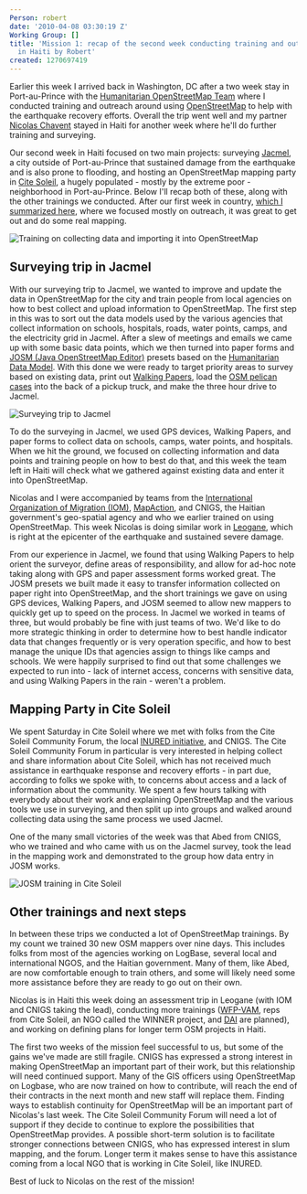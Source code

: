 ```yaml
---
Person: robert
date: '2010-04-08 03:30:19 Z'
Working Group: []
title: 'Mission 1: recap of the second week conducting training and outreach on OpenStreetMap
  in Haiti by Robert'
created: 1270697419
---
```

<p>Earlier this week I arrived back in Washington, DC after a two week stay in Port-au-Prince with the <a href="http://developmentseed.org/blog/2010/mar/19/headed-haiti-conduct-training-outreach-openstreetmap">Humanitarian OpenStreetMap Team</a> where I conducted training and outreach around using <a href="http://www.openstreetmap.org/">OpenStreetMap</a> to help with the earthquake recovery efforts. Overall the trip went well and my partner <a href="http://www.crisismappers.net/profile/NicolasChavent">Nicolas Chavent</a> stayed in Haiti for another week where he'll do further training and surveying.</p><p>Our second week in Haiti focused on two main projects: surveying <a href="http://en.wikipedia.org/wiki/Jacmel">Jacmel</a>, a city outside of Port-au-Prince that sustained damage from the earthquake and is also prone to flooding, and hosting an OpenStreetMap mapping party in <a href="http://en.wikipedia.org/wiki/Cite_Soleil">Cite Soleil</a>, a hugely populated - mostly by the extreme poor - neighborhood in Port-au-Prince. Below I'll recap both of these, along with the other trainings we conducted. After our first week in country, <a href="http://developmentseed.org/blog/2010/mar/30/humanitarian-openstreetmap-team-report-haiti">which I summarized here</a>, where we focused mostly on outreach, it was great to get out and do some real mapping.</p><p><img src="http://farm5.static.flickr.com/4038/4500895342_0306231856.jpg" alt="Training on collecting data and importing it into OpenStreetMap"></p><h2>Surveying trip in Jacmel</h2><p>With our surveying trip to Jacmel, we wanted to improve and update the data in OpenStreetMap for the city and train people from local agencies on how to best collect and upload information to OpenStreetMap. The first step in this was to sort out the data models used by the various agencies that collect information on schools, hospitals, roads, water points, camps, and the electricity grid in Jacmel. After a slew of meetings and emails we came up with some basic data points, which we then turned into paper forms and <a href="http://josm.openstreetmap.de/">JOSM (Java OpenStreetMap Editor)</a> presets based on the <a href="http://wiki.openstreetmap.org/wiki/Humanitarian_OSM_Tags#Humanitarian_Data_Model">Humanitarian Data Model</a>. With this done we were ready to target priority areas to survey based on existing data, print out <a href="http://walking-papers.org/">Walking Papers</a>, load the <a href="http://www.flickr.com/photos/developmentseed/4445466631/in/set-72157623527638143/">OSM pelican cases</a> into the back of a pickup truck, and make the three hour drive to Jacmel.</p><p><img src="http://farm3.static.flickr.com/2750/4497593337_48502971da.jpg" alt="Surveying trip to Jacmel"></p><p>To do the surveying in Jacmel, we used GPS devices, Walking Papers, and paper forms to collect data on schools, camps, water points, and hospitals. When we hit the ground, we focused on collecting information and data points and training people on how to best do that, and this week the team left in Haiti will check what we gathered against existing data and enter it into OpenStreetMap.</p><p>Nicolas and I were accompanied by teams from the <a href="http://www.iom.int/jahia/jsp/index.jsp">International Organization of Migration (IOM)</a>, <a href="http://www.mapaction.org/">MapAction</a>, and CNIGS, the Haitian government's geo-spatial agency and who we earlier trained on using OpenStreetMap. This week Nicolas is doing similar work in <a href="http://en.wikipedia.org/wiki/Leogane">Leogane</a>, which is right at the epicenter of the earthquake and sustained severe damage.</p><p>From our experience in Jacmel, we found that using Walking Papers to help orient the surveyor, define areas of responsibility, and allow for ad-hoc note taking along with GPS and paper assessment forms worked great. The JOSM presets we built made it easy to transfer information collected on paper right into OpenStreetMap, and the short trainings we gave on using GPS devices, Walking Papers, and JOSM seemed to allow new mappers to quickly get up to speed on the process. In Jacmel we worked in teams of three, but would probably be fine with just teams of two. We'd like to do more strategic thinking in order to determine how to best handle indicator data that changes frequently or is very operation specific, and how to best manage the unique IDs that agencies assign to things like camps and schools. We were happily surprised to find out that some challenges we expected to run into - lack of internet access, concerns with sensitive data, and using Walking Papers in the rain - weren't a problem.</p><h2>Mapping Party in Cite Soleil</h2><p>We spent Saturday in Cite Soleil where we met with folks from the Cite Soleil Community Forum, the local <a href="http://inured.org/">INURED initiative</a>, and CNIGS. The Cite Soleil Community Forum in particular is very interested in helping collect and share information about Cite Soleil, which has not received much assistance in earthquake response and recovery efforts - in part due, according to folks we spoke with, to concerns about access and a lack of information about the community. We spent a few hours talking with everybody about their work and explaining OpenStreetMap and the various tools we use in surveying, and then split up into groups and walked around collecting data using the same process we used Jacmel.</p><p>One of the many small victories of the week was that Abed from CNIGS, who we trained and who came with us on the Jacmel survey, took the lead in the mapping work and demonstrated to the group how data entry in JOSM works.</p><p><img src="http://farm5.static.flickr.com/4071/4498229198_b1ce72ca51.jpg" alt="JOSM training in Cite Soleil"></p><h2>Other trainings and next steps</h2><p>In between these trips we conducted a lot of OpenStreetMap trainings. By my count we trained 30 new OSM mappers over nine days. This includes folks from most of the agencies working on LogBase, several local and international NGOS, and the Haitian government. Many of them, like Abed, are now comfortable enough to train others, and some will likely need some more assistance before they are ready to go out on their own.</p><p>Nicolas is in Haiti this week doing an assessment trip in Leogane (with IOM and CNIGS taking the lead), conducting more trainings (<a href="http://twitter.com/wfpvam">WFP-VAM</a>, reps from Cite Soleil, an NGO called the WINNER project, and <a href="http://www.dai.com/">DAI</a> are planned), and working on defining plans for longer term OSM projects in Haiti.</p><p>The first two weeks of the mission feel successful to us, but some of the gains we've made are still fragile. CNIGS has expressed a strong interest in making OpenStreetMap an important part of their work, but this relationship will need continued support. Many of the GIS officers using OpenStreetMap on Logbase, who are now trained on how to contribute, will reach the end of their contracts in the next month and new staff will replace them. Finding ways to establish continuity for OpenStreetMap will be an important part of Nicolas's last week. The Cite Soleil Community Forum will need a lot of support if they decide to continue to explore the possibilities that OpenStreetMap provides. A possible short-term solution is to facilitate stronger connections between CNIGS, who has expressed interest in slum mapping, and the forum. Longer term it makes sense to have this assistance coming from a local NGO that is working in Cite Soleil, like INURED.</p><p>Best of luck to Nicolas on the rest of the mission!</p>
